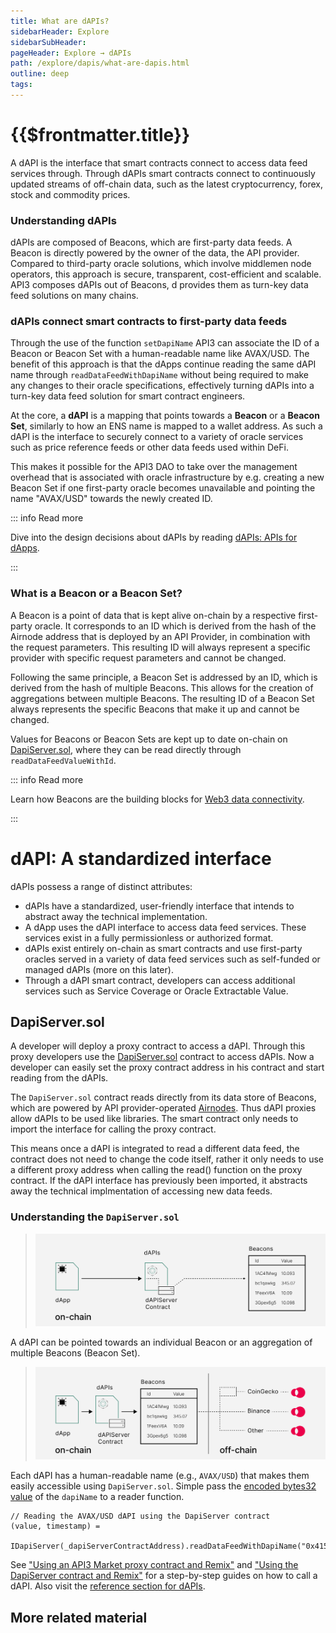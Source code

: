 ```yaml
---
title: What are dAPIs?
sidebarHeader: Explore
sidebarSubHeader:
pageHeader: Explore → dAPIs
path: /explore/dapis/what-are-dapis.html
outline: deep
tags:
---
```


<PageHeader/>

<SearchHighlight/>

# {{$frontmatter.title}}

A dAPI is the interface that smart contracts connect to access data feed
services through. Through dAPIs smart contracts connect to continuously updated
streams of off-chain data, such as the latest cryptocurrency, forex, stock and
commodity prices.

<!--They can power various decentralized applications such as DeFi
lending, synthetic assets, stable coins, derivatives, NFTs and more.-->

### Understanding dAPIs

dAPIs are composed of Beacons, which are first-party data feeds. A Beacon is
directly powered by the owner of the data, the API provider. Compared to
third-party oracle solutions, which involve middlemen node operators, this
approach is secure, transparent, cost-efficient and scalable. API3 composes
dAPIs out of Beacons, d provides them as turn-key data feed solutions on many
chains.

### dAPIs connect smart contracts to first-party data feeds

Through the use of the function `setDapiName` API3 can associate the ID of a
Beacon or Beacon Set with a human-readable name like AVAX/USD. The benefit of
this approach is that the dApps continue reading the same dAPI name through
`readDataFeedWithDapiName` without being required to make any changes to their
oracle specifications, effectively turning dAPIs into a turn-key data feed
solution for smart contract engineers.

At the core, a **dAPI** is a mapping that points towards a **Beacon** or a
**Beacon Set**, similarly to how an ENS name is mapped to a wallet address. As
such a dAPI is the interface to securely connect to a variety of oracle services
such as price reference feeds or other data feeds used within DeFi.

This makes it possible for the API3 DAO to take over the management overhead
that is associated with oracle infrastructure by e.g. creating a new Beacon Set
if one first-party oracle becomes unavailable and pointing the name "AVAX/USD"
towards the newly created ID.

::: info Read more

Dive into the design decisions about dAPIs by reading
[dAPIs: APIs for dApps<ExternalLinkImage/>](https://medium.com/api3/dapis-apis-for-dapps-53b83f8d2493).

:::

### What is a Beacon or a Beacon Set?

A Beacon is a point of data that is kept alive on-chain by a respective
first-party oracle. It corresponds to an ID which is derived from the hash of
the Airnode address that is deployed by an API Provider, in combination with the
request parameters. This resulting ID will always represent a specific provider
with specific request parameters and cannot be changed.

Following the same principle, a Beacon Set is addressed by an ID, which is
derived from the hash of multiple Beacons. This allows for the creation of
aggregations between multiple Beacons. The resulting ID of a Beacon Set always
represents the specific Beacons that make it up and cannot be changed.

Values for Beacons or Beacon Sets are kept up to date on-chain on
[DapiServer.sol<externalLinkImage/>](https://github.com/api3dao/airnode-protocol-v1/blob/main/contracts/dapis/DapiServer.sol),
where they can be read directly through `readDataFeedValueWithId`.

::: info Read more

Learn how Beacons are the building blocks for
[Web3 data connectivity<ExternalLinkImage/>](https://medium.com/api3/beacons-building-blocks-for-web3-data-connectivity-df6ad3eb5763).

:::

# dAPI: A standardized interface

dAPIs possess a range of distinct attributes:

- dAPIs have a standardized, user-friendly interface that intends to abstract
  away the technical implementation.
- A dApp uses the dAPI interface to access data feed services. These services
  exist in a fully permissionless or authorized format.
- dAPIs exist entirely on-chain as smart contracts and use first-party oracles
  served in a variety of data feed services such as self-funded or managed dAPIs
  (more on this later).
- Through a dAPI smart contract, developers can access additional services such
  as Service Coverage or Oracle Extractable Value.

<!--## Why use dAPIs?

Due to being composed out of first-party data feeds, dAPIs offer security,
transparency, cost-efficiency and scalability in a turn-key package.

_Security_

Data used to update a first-party data feed is cryptographically signed by the
owner of the data. This means that the data that will update a feed cannot be
tampered with once it leaves the source. Furthermore, the API providers host a
first-party oracle node, Airnode, to push the data to the chain themselves. This
renders denial of service attacks by third parties ineffective.

_Transparency_

The cryptographic signatures prove that the data that updates a feed comes
directly from a specific API provider. Furthermore, Beacons that underpin dAPIs
allow the user to inspect what exact API endpoints are being called, and with
which parameters. This provides complete transparency to the dApp developer,
which is a big step from depending on a pseudonymous selection of third parties
that intentionally obscure their data sources.

_Cost-efficiency_

dAPIs are cost efficient compared to third-party data feeds, as the user does
not need to pay middlemen node operators for their services. Furthermore,
first-party data feeds do not require redundancy against middlemen layer
attacks. This makes single-Beacon dAPIs feasible, and allows API3 to provide a
wide variety of data feeds in a cost-efficient way.

_Scalability_

An inherently secure and cost-efficient data feed design allows API3 to build a
large number of dAPIs on many chains. This is supplemented by purpose-designed
Airnode protocols and relayer schemes to improve efficiency while not degrading
the security guarantees of a first-party data feed. The improved scalability of
dAPIs also factors into building aggregated data feeds. Since first-party data
feeds do not require redundancy at the middlemen layer, the aggregation costs
less gas and source-level decentralization becomes more affordable.-->

## DapiServer.sol

A developer will deploy a proxy contract to access a dAPI. Through this proxy
developers use the
[DapiServer.sol](https://github.com/api3dao/airnode-protocol-v1/blob/main/contracts/dapis/DapiServer.sol)<externalLinkImage/>
contract to access dAPIs. Now a developer can easily set the proxy contract
address in his contract and start reading from the dAPIs.

The `DapiServer.sol` contract reads directly from its data store of Beacons,
which are powered by API provider-operated
[Airnodes](/reference/airnode/latest/). Thus dAPI proxies allow dAPIs to be used
like libraries. The smart contract only needs to import the interface for
calling the proxy contract.

This means once a dAPI is integrated to read a different data feed, the contract
does not need to change the code itself, rather it only needs to use a different
proxy address when calling the read() function on the proxy contract. If the
dAPI interface has previously been imported, it abstracts away the technical
implmentation of accessing new data feeds.

### Understanding the `DapiServer.sol`

> <img src="../assets/images/00-a-What_are_dAPIs.png" width="550px"/>

A dAPI can be pointed towards an individual Beacon or an aggregation of multiple
Beacons (Beacon Set).

> <img src="../assets/images/00-b-What_are_dAPIs.png" width="550px"/>

Each dAPI has a human-readable name (e.g., `AVAX/USD`) that makes them easily
accessible using `DapiServer.sol`. Simple pass the
[encoded bytes32 value](/reference/dapis/) of the `dapiName` to a reader
function.

```solidity
// Reading the AVAX/USD dAPI using the DapiServer contract
(value, timestamp) =
  IDapiServer(_dapiServerContractAddress).readDataFeedWithDapiName("0x415...0000");
```

<TodoLink comment="/guides/dapis/call-dapi-proxy/"/>
<TodoLink comment=""/>

See ["Using an API3 Market proxy contract and Remix"](/) and
["Using the DapiServer contract and Remix"](/) for a step-by-step guides on how
to call a dAPI. Also visit the [reference section for dAPIs](/reference/dapis/).

## More related material

<div class="api3-css-nav-box-flex-row">
  <NavBox type='GUIDE' id="_dapi-just-the-code"/>
  <NavBox type='GUIDE' id="_call-dapi-proxy"/>
  <NavBox type='GUIDE' id="_call-dapi-server"/>
</div>

<!--Additionally it is going to play a cruical role in setting up required
contracts for OEV (LINK) and Service Coverage (LINK). // add this when OEV & Service Coverage pages are added-->

<!--## dAPI Maintenance

The exact process that is being followed currently and what is envisioned for
the future can be found in
[how are dAPIs maintained](/explore/dapis/how-are-dapis-maintained.md).-->

<!--## Medium Articles

For more information, please refer to
[dAPIs: APIs for dApps](https://medium.com/api3/dapis-apis-for-dapps-53b83f8d2493)<externalLinkImage/>,
[Beacons](https://medium.com/api3/beacons-building-blocks-for-web3-data-connectivity-df6ad3eb5763)<externalLinkImage/>
and
[Monetizing Data Feeds](https://medium.com/@ugurmersin/monetizing-data-feeds-951cd5c912bd)<externalLinkImage/>.-->
